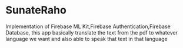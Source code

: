 # SunateRaho
Implementation of Firebase ML Kit,Firebase Authentication,Firebase Database, this app basically translate the text from the pdf to whatever language we want and also able to speak that text in that language
